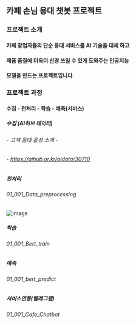 ## 카페 손님 응대 챗봇 프로젝트


###  프로젝트 소개

#### 카페 창업자들의 단순 응대 서비스를 AI 기술을 대체 하고
#### 제품 품질에 더욱더 신경 쓰일 수 있게 도와주는 인공지능
#### 모델을 만드는 프로젝트입니다


### 프로젝트 과정


#### 수집 - 전처리 - 학습 - 예측(서비스)

#####    수집 (AI허브 데이터)
###### - 고객 음대 음성 소개 - 
###### - https://aihub.or.kr/aidata/30710

#####   전처리 
######  01_001_Data_preprocessing
![image](https://user-images.githubusercontent.com/96555334/174021488-c60b9a58-dc89-4ff3-b543-70d9c2b457b2.png)

#####  학습
###### 01_001_Bert_train

#####  예측
###### 01_001_bert_predict

##### 서비스연동(텔레그램)
###### 01_001_Cafe_Chatbot





     



